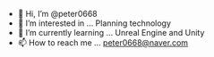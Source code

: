 - 👋 Hi, I’m @peter0668
- 👀 I’m interested in ... Planning technology 
- 🌱 I’m currently learning ... Unreal Engine and Unity           
- 📫 How to reach me ... peter0668@naver.com

<!---
peter0668/peter0668 is a ✨ special ✨ repository because its `README.md` (this file) appears on your GitHub profile.
You can click the Preview link to take a look at your changes.
--->
